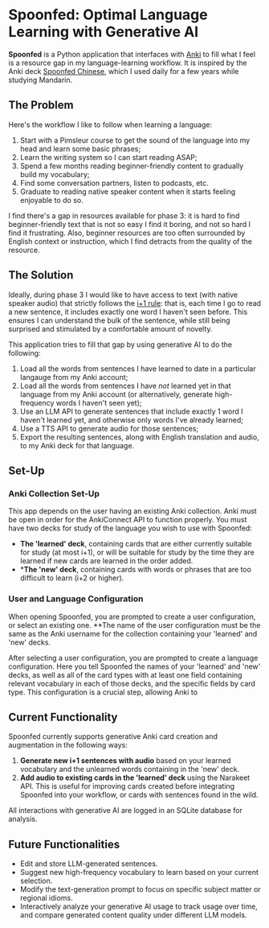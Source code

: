 # Spoonfed: Optimal Language Learning with Generative AI

**Spoonfed** is a Python application that interfaces with [Anki](https://apps.ankiweb.net/) to fill what I feel is a resource gap in my language-learning workflow. It is inspired by the Anki deck [Spoonfed Chinese](https://promagma.gumroad.com/l/IEmpwF), which I used daily for a few years while studying Mandarin. 

## The Problem
Here's the workflow I like to follow when learning a language:
1. Start with a Pimsleur course to get the sound of the language into my head and learn some basic phrases;
2. Learn the writing system so I can start reading ASAP;
3. Spend a few months reading beginner-friendly content to gradually build my vocabulary;
4. Find some conversation partners, listen to podcasts, etc.
5. Graduate to reading native speaker content when it starts feeling enjoyable to do so.

I find there's a gap in resources available for phase 3: it is hard to find beginner-friendly text that is not so easy I find it boring, and not so hard I find it frustrating. Also, beginner resources are too often surrounded by English context or instruction, which I find detracts from the quality of the resource. 

## The Solution
Ideally, during phase 3 I would like to have access to text (with native speaker audio) that strictly follows the [i+1 rule](https://en.wikipedia.org/wiki/Input_hypothesis): that is, each time I go to read a new sentence, it includes exactly one word I haven't seen before. This ensures I can understand the bulk of the sentence, while still being surprised and stimulated by a comfortable amount of novelty. 

This application tries to fill that gap by using generative AI to do the following:
1. Load all the words from sentences I have learned to date in a particular langauge from my Anki account;
2. Load all the words from sentences I have _not_ learned yet in that language from my Anki account (or alternatively, generate high-frequency words I haven't seen yet);
3. Use an LLM API to generate sentences that include exactly 1 word I haven't learned yet, and otherwise only words I've already learned;
4. Use a TTS API to generate audio for those sentences;
5. Export the resulting sentences, along with English translation and audio, to my Anki deck for that language.

## Set-Up

### Anki Collection Set-Up
This app depends on the user having an existing Anki collection. Anki must be open in order for the AnkiConnect API to function properly. You must have two decks for study of the language you wish to use with Spoonfed:
- **The 'learned' deck**, containing cards that are either currently suitable for study (at most i+1), or will be suitable for study by the time they are learned if new cards are learned in the order added.
- ***The 'new' deck**, containing cards with words or phrases that are too difficult to learn (i+2 or higher). 

### User and Language Configuration 
When opening Spoonfed, you are prompted to create a user configuration, or select an existing one. **The name of the user configuration must be the same as the Anki username for the collection containing your 'learned' and 'new' decks.

After selecting a user configuration, you are prompted to create a language configuration. Here you tell Spoonfed the names of your 'learned' and 'new' decks, as well as all of the card types with at least one field containing relevant vocabulary in each of those decks, and the specific fields by card type. This configuration is a crucial step, allowing Anki to 

## Current Functionality
Spoonfed currently supports generative Anki card creation and augmentation in the following ways:

1. **Generate new i+1 sentences with audio** based on your learned vocabulary and the unlearned words containing in the 'new' deck. 
2. **Add audio to existing cards in the 'learned' deck** using the Narakeet API. This is useful for improving cards created before integrating Spoonfed into your workflow, or cards with sentences found in the wild. 

All interactions with generative AI are logged in an SQLite database for analysis. 
## Future Functionalities

- Edit and store LLM-generated sentences.
- Suggest new high-frequency vocabulary to learn based on your current selection.
- Modify the text-generation prompt to focus on specific subject matter or regional idioms.
- Interactively analyze your generative AI usage to track usage over time, and compare generated content quality under different LLM models.

